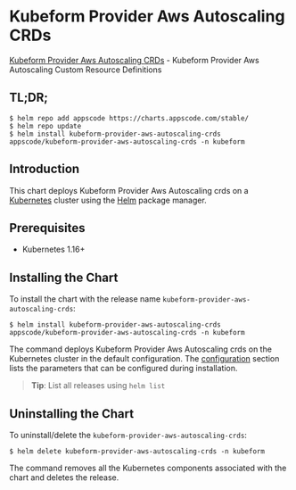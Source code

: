 # Kubeform Provider Aws Autoscaling CRDs

[Kubeform Provider Aws Autoscaling CRDs](https://github.com/kubeform) - Kubeform Provider Aws Autoscaling Custom Resource Definitions

## TL;DR;

```console
$ helm repo add appscode https://charts.appscode.com/stable/
$ helm repo update
$ helm install kubeform-provider-aws-autoscaling-crds appscode/kubeform-provider-aws-autoscaling-crds -n kubeform
```

## Introduction

This chart deploys Kubeform Provider Aws Autoscaling crds on a [Kubernetes](http://kubernetes.io) cluster using the [Helm](https://helm.sh) package manager.

## Prerequisites

- Kubernetes 1.16+

## Installing the Chart

To install the chart with the release name `kubeform-provider-aws-autoscaling-crds`:

```console
$ helm install kubeform-provider-aws-autoscaling-crds appscode/kubeform-provider-aws-autoscaling-crds -n kubeform
```

The command deploys Kubeform Provider Aws Autoscaling crds on the Kubernetes cluster in the default configuration. The [configuration](#configuration) section lists the parameters that can be configured during installation.

> **Tip**: List all releases using `helm list`

## Uninstalling the Chart

To uninstall/delete the `kubeform-provider-aws-autoscaling-crds`:

```console
$ helm delete kubeform-provider-aws-autoscaling-crds -n kubeform
```

The command removes all the Kubernetes components associated with the chart and deletes the release.


